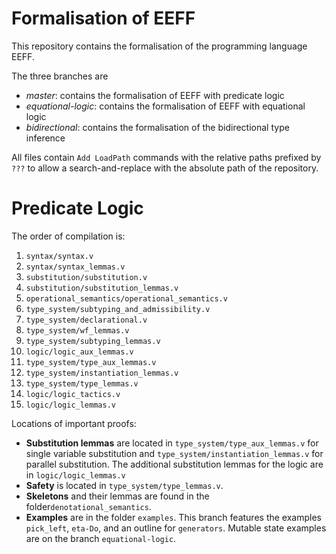# Formalisation of EEFF

This repository contains the formalisation of the programming language EEFF.

The three branches are
- *master*: contains the formalisation of EEFF with predicate logic
- *equational-logic*: contains the formalisation of EEFF with equational logic
- *bidirectional*: contains the formalisation of the bidirectional type inference


All files contain `Add LoadPath` commands with the relative paths prefixed by `???` to allow a search-and-replace with the absolute path of the repository.

# Predicate Logic

The order of compilation is:
1. `syntax/syntax.v`
2. `syntax/syntax_lemmas.v`
3. `substitution/substitution.v`
4. `substitution/substitution_lemmas.v`
5. `operational_semantics/operational_semantics.v`
6. `type_system/subtyping_and_admissibility.v`
7. `type_system/declarational.v`
8. `type_system/wf_lemmas.v`
9. `type_system/subtyping_lemmas.v`
10. `logic/logic_aux_lemmas.v`
11. `type_system/type_aux_lemmas.v`
12. `type_system/instantiation_lemmas.v`
13. `type_system/type_lemmas.v`
14. `logic/logic_tactics.v`
15. `logic/logic_lemmas.v`

Locations of important proofs:
- **Substitution lemmas** are located in `type_system/type_aux_lemmas.v` for single variable substitution and `type_system/instantiation_lemmas.v` for parallel substitution. The additional substitution lemmas for the logic are in `logic/logic_lemmas.v`
- **Safety** is located in `type_system/type_lemmas.v`.
- **Skeletons** and their lemmas are found in the folder`denotational_semantics`.
- **Examples** are in the folder `examples`. This branch features the examples `pick_left`, `eta-Do`, and an outline for `generators`. Mutable state examples are on the branch `equational-logic`.